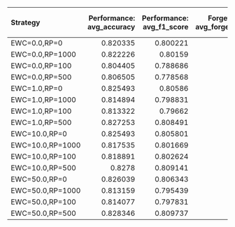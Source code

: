 | Strategy         |   Performance: avg_accuracy |   Performance: avg_f1_score |   Forgetting: avg_forgetting |   Forgetting: max_forgetting |   Forgetting: catastrophic_forgetting_events |   Transfer: avg_backward_transfer |   Transfer: avg_forward_transfer |   Plasticity-Stability: plasticity |   Plasticity-Stability: stability |   Plasticity-Stability: plasticity_stability_ratio |   Resource: buffer_utilization |   Resource: ewc_overhead_ratio |
|:-----------------|----------------------------:|----------------------------:|-----------------------------:|-----------------------------:|---------------------------------------------:|----------------------------------:|---------------------------------:|-----------------------------------:|----------------------------------:|---------------------------------------------------:|-------------------------------:|-------------------------------:|
| EWC=0.0,RP=0     |                    0.820335 |                    0.800221 |                            0 |                     0.265574 |                                            0 |                        -0.118924  |                                0 |                           0.909528 |                          0.910807 |                                           0.998596 |                              0 |                    2.89993e-07 |
| EWC=0.0,RP=1000  |                    0.822226 |                    0.80159  |                            0 |                     0.268852 |                                            1 |                        -0.112045  |                                0 |                           0.90626  |                          0.915966 |                                           0.989403 |                              0 |                    2.0465e-07  |
| EWC=0.0,RP=100   |                    0.804405 |                    0.788686 |                            0 |                     0.248087 |                                            1 |                        -0.12787   |                                0 |                           0.900307 |                          0.904097 |                                           0.995808 |                              0 |                    1.98917e-07 |
| EWC=0.0,RP=500   |                    0.806505 |                    0.778568 |                            0 |                     0.323497 |                                            1 |                        -0.12367   |                                0 |                           0.899258 |                          0.907247 |                                           0.991193 |                              0 |                    2.14513e-07 |
| EWC=1.0,RP=0     |                    0.825493 |                    0.80586  |                            0 |                     0.253552 |                                            0 |                        -0.107902  |                                0 |                           0.906419 |                          0.919074 |                                           0.986231 |                              0 |                    0.121186    |
| EWC=1.0,RP=1000  |                    0.814894 |                    0.798831 |                            0 |                     0.274317 |                                            1 |                        -0.112485  |                                0 |                           0.899257 |                          0.915636 |                                           0.982112 |                              0 |                    0.0962379   |
| EWC=1.0,RP=100   |                    0.813322 |                    0.79662  |                            0 |                     0.271038 |                                            1 |                        -0.116069  |                                0 |                           0.900374 |                          0.911035 |                                           0.988298 |                              0 |                    0.0976193   |
| EWC=1.0,RP=500   |                    0.827253 |                    0.808491 |                            0 |                     0.262295 |                                            1 |                        -0.0963603 |                                0 |                           0.899523 |                          0.923266 |                                           0.974285 |                              0 |                    0.0960548   |
| EWC=10.0,RP=0    |                    0.825493 |                    0.805801 |                            0 |                     0.253552 |                                            0 |                        -0.107902  |                                0 |                           0.906419 |                          0.919074 |                                           0.986231 |                              0 |                    0.120613    |
| EWC=10.0,RP=1000 |                    0.817535 |                    0.801669 |                            0 |                     0.268852 |                                            1 |                        -0.108963  |                                0 |                           0.899257 |                          0.918278 |                                           0.979287 |                              0 |                    0.0963551   |
| EWC=10.0,RP=100  |                    0.818891 |                    0.802624 |                            0 |                     0.268852 |                                            1 |                        -0.166792  |                                0 |                           0.902287 |                          0.916604 |                                           0.984381 |                              0 |                    0.0950167   |
| EWC=10.0,RP=500  |                    0.8278   |                    0.809141 |                            0 |                     0.260109 |                                            1 |                        -0.0956317 |                                0 |                           0.899523 |                          0.923812 |                                           0.973708 |                              0 |                    0.0961291   |
| EWC=50.0,RP=0    |                    0.826039 |                    0.806343 |                            0 |                     0.251366 |                                            0 |                        -0.107173  |                                0 |                           0.906419 |                          0.91962  |                                           0.985645 |                              0 |                    0.121867    |
| EWC=50.0,RP=1000 |                    0.813159 |                    0.795439 |                            0 |                     0.27541  |                                            1 |                        -0.114975  |                                0 |                           0.89939  |                          0.913769 |                                           0.984265 |                              0 |                    0.0944197   |
| EWC=50.0,RP=100  |                    0.814077 |                    0.797831 |                            0 |                     0.265574 |                                            1 |                        -0.117436  |                                0 |                           0.902154 |                          0.911923 |                                           0.989288 |                              0 |                    0.0947218   |
| EWC=50.0,RP=500  |                    0.828346 |                    0.809737 |                            0 |                     0.257923 |                                            1 |                        -0.0949031 |                                0 |                           0.899523 |                          0.924358 |                                           0.973133 |                              0 |                    0.0991089   |